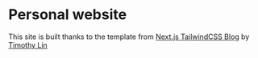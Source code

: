 # Personal website

This site is built thanks to the template from [Next.js TailwindCSS Blog](https://github.com/timlrx/tailwind-nextjs-starter-blog/blob/main/LICENSE) by [Timothy Lin](https://www.timlrx.com)
